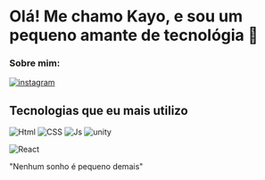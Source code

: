 # Olá! Me chamo Kayo, e sou um pequeno amante de tecnológia 👋
### Sobre mim:
[![instagram](https://img.shields.io/badge/Instagram-E4405F?style=for-the-badge&logo=instagram&logoColor=white)](https://www.instagram.com/kayovisk.ofc?igsh=MXY4ZGZwYm1ua2Z1Ng==)

## Tecnologias que eu mais utilizo 
![Html](https://img.shields.io/badge/HTML5-E34F26?style=for-the-badge&logo=html5&logoColor=white) 
![CSS](https://img.shields.io/badge/CSS3-1572B6?style=for-the-badge&logo=css3&logoColor=white)
![Js](https://img.shields.io/badge/JavaScript-323330?style=for-the-badge&logo=javascript&logoColor=F7DF1E)
![unity](https://img.shields.io/badge/Unity-100000?style=for-the-badge&logo=unity&logoColor=white)

![React](https://img.shields.io/badge/React-20232A?style=for-the-badge&logo=react&logoColor=61DAFB)

"Nenhum sonho é pequeno demais"